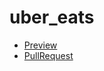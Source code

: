 # uber_eats
 - [Preview](https://tarashebuza.github.io/uber_eats/)
 - [PullRequest](https://github.com/TarasHebuza/uber_eats/pull/1/files)